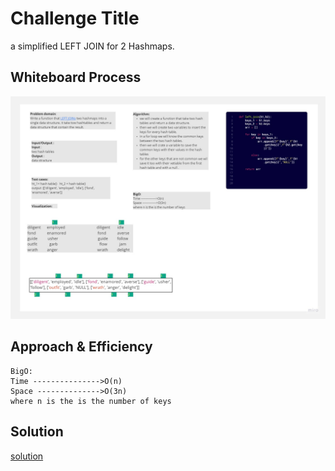 # Challenge Title
a simplified LEFT JOIN for 2 Hashmaps.

## Whiteboard Process
![left_join](./Untitled%20(46).jpg)

## Approach & Efficiency
```
BigO:
Time --------------->O(n)
Space -------------->O(3n)
where n is the is the number of keys
```
## Solution
[solution](./hashmap_left_join.py)